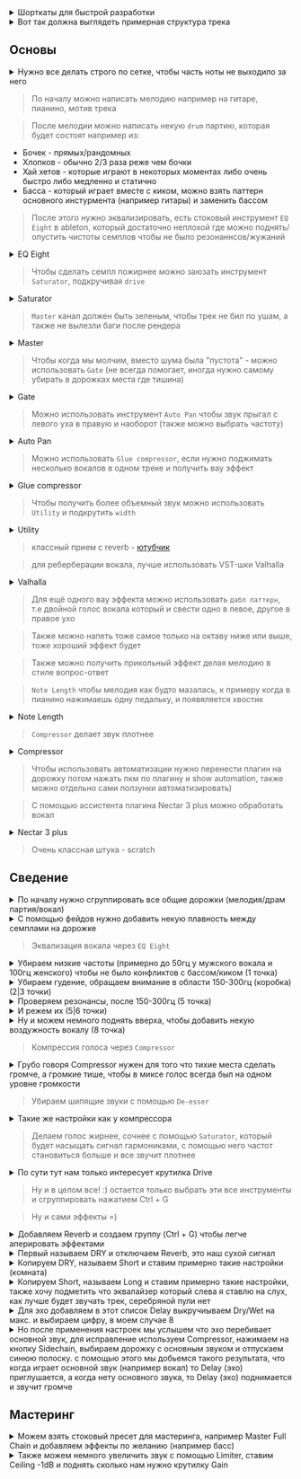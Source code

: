 <details>
  <hr />
  <summary>Шорткаты для быстрой разработки</summary>
  <img alt="image" src="https://user-images.githubusercontent.com/79831859/155879351-b1c15219-d845-40b9-83d1-e47b0ab2b42d.png">
  <hr />
</details>

<details>
  <hr />
  <summary>Вот так должна выглядеть примерная структура трека</summary>
  <img alt="image" src="https://user-images.githubusercontent.com/79831859/155879029-e7bb8eaa-ef78-4b1b-8519-60b1c66902f1.png">
  <hr />
</details>

## Основы

<details>
  <hr />
  <summary>Нужно все делать строго по сетке, чтобы часть ноты не выходило за него</summary>
  <img alt="image" src="https://user-images.githubusercontent.com/79831859/155880500-58d777bb-604e-42ce-8106-e435476b7c98.png">
  <br />
  <br />
  <ul>
    <li>ctrl + shift + U (чтобы разместить все по сетке)</li>
  </ul>
  <hr />
</details>

> По началу можно написать мелодию например на гитаре, пианино, мотив трека

> После мелодии можно написать некую `drum` партию, которая будет состоят например из:

- Бочек - прямых/рандомных
- Хлопков - обычно 2/3 раза реже чем бочки
- Хай хетов - которые играют в некоторых моментах либо очень быстро либо медленно и статично
- Басса - который играет вместе с киком, можно взять паттерн основного инстурмента (например гитары) и заменить бассом

> После этого нужно эквализировать, есть стоковый инструмент `EQ Eight` в ableton, который достаточно неплохой где можно поднять/опустить чистоты семплов чтобы не было резонаннсов/жужаний

<details>
  <hr />
  <summary>EQ Eight</summary>
  <img alt="image" src="https://user-images.githubusercontent.com/79831859/155879782-dcaccfad-4b53-4439-a439-3b815ac64ee5.png">
  <br />
  <br />
  <ul>
    <li>Есть три части в эквалайзере - высокие (хай-хеты), средние (вокал, перкусии), низкие (кик, басс)</li>
    <li>Чтобы сделать звук ярче - можно чуть чуть поднять высокие</li>
    <li>При эквализации использовать более "широкую" полосу для вверха и более "узкую" для низов</li>
    <li>Изменения в одном диапазоне (вверх) будет влиять на другие диапазоны (низ/середина) - например если убрать низ, то вверх поднимается</li>
  </ul>
  <hr />
</details>

> Чтобы сделать семпл пожирнее можно заюзать инструмент `Saturator`, подкручивая `drive`

<details>
  <hr />
  <summary>Saturator</summary>
  <img alt="image" src="https://user-images.githubusercontent.com/79831859/155881511-db2103c1-41a5-4446-85f0-d2c2e8d4b003.png">
  <hr />
</details>

> `Master` канал должен быть зеленым, чтобы трек не бил по ушам, а также не вылезли баги после рендера

<details>
  <hr />
  <summary>Master</summary>
  <img alt="image" src="https://user-images.githubusercontent.com/79831859/155881911-352c926c-2c15-4e6c-99a1-c99454afccf0.png">
  <hr />
</details>

> Чтобы когда мы молчим, вместо шума была "пустота" - можно использовать `Gate` (не всегда помогает, иногда нужно самому убирать в дорожках места где тишина)

<details>
  <hr />
  <summary>Gate</summary>
  <img alt="image" src="https://user-images.githubusercontent.com/79831859/155881864-66e83e06-7058-42f0-9be2-0c8838874510.png">
  <hr />
</details>

> Можно использовать инструмент `Auto Pan` чтобы звук прыгал с левого уха в правую и наоборот (также можно выбрать частоту)

<details>
  <hr />
  <summary>Auto Pan</summary>
  <img alt="image" src="https://user-images.githubusercontent.com/79831859/155883155-d1adc67a-6cb0-4f8a-8139-7bf2b793ab72.png">
  <hr />
</details>

> Можно использовать `Glue compressor`, если нужно поджимать несколько вокалов в одном треке и получить вау эффект

<details>
  <hr />
  <summary>Glue compressor</summary>
  <img alt="image" src="https://user-images.githubusercontent.com/79831859/155884105-81b46ceb-31ea-4775-8500-dc80070cda13.png">
  <hr />
</details>

> Чтобы получить более объемный звук можно использовать `Utility` и подкрутить `width`

<details>
  <hr />
  <summary>Utility</summary>
  <img alt="image" src="https://user-images.githubusercontent.com/79831859/155884134-6356f8f4-f3c1-458d-9f32-6a991d73d40f.png">
  <hr />
</details>

> классный прием с reverb - [ютубчик](https://youtu.be/0GyYwpVfmds?t=3207)

> для реберберации вокала, лучше использовать VST-шки Valhalla

<details>
  <hr />
  <summary>Valhalla</summary>
  <img alt="image" src="https://user-images.githubusercontent.com/79831859/155885720-f33275d6-0b26-453f-88e4-61c874cb46e3.png">
  <hr />
</details>

> Для ещё одного вау эффекта можно использовать `дабл паттерн`, т.е двойной голос вокала который и свести одно в левое, другое в правое ухо

> Также можно напеть тоже самое только на октаву ниже или выше, тоже хороший эффект будет

> Также можно получить прикольный эффект делая мелодию в стиле вопрос-ответ

> `Note Length` чтобы мелодия как будто мазалась, к примеру когда в пианино нажимаешь одну педальку, и появяляется хвостик

<details>
  <hr />
  <summary>Note Length</summary>
  <img alt="image" src="https://user-images.githubusercontent.com/79831859/155883345-4b3b3a7e-4854-489b-bd45-4199e768dfb3.png">
  <hr />
</details>

> `Compressor` делает звук плотнее

<details>
  <hr />
  <summary>Compressor</summary>
  <img alt="image" src="https://user-images.githubusercontent.com/79831859/155884197-58abef03-675f-45ba-8847-855ec4e96876.png">
  <hr />
</details>

> Чтобы использовать автоматизации нужно перенести плагин на дорожку потом нажать пкм по плагину и show automation, также можно отдельно сами ползунки автоматизировать)

> С помощью ассистента плагина Nectar 3 plus можно обработать вокал

<details>
  <hr />
  <summary>Nectar 3 plus</summary>
  <img alt="image" src="https://user-images.githubusercontent.com/79831859/155883996-ce1f8f77-d104-4a2b-a2c7-1cb4c9dc4117.png">
  <hr />
</details>

> Очень классная штука - scratch

## Сведение

<details>
  <hr />
  <summary>По началу нужно сгруппировать все общие дорожки (мелодия/драм партия/вокал)</summary>
  <img alt="image" src="https://user-images.githubusercontent.com/79831859/155894401-fd68aca1-888b-4074-b4e6-1462d455581e.png">
  <hr />
</details>

<details>
  <hr />
  <summary>С помощью фейдов нужно добавить некую плавность между семплами на дорожке</summary>
  <img alt="image" src="https://user-images.githubusercontent.com/79831859/155894311-28f7cfdf-b84e-4f34-aedd-0503363cf83b.png">
  <hr />
</details>

> Эквализация вокала через `EQ Eight`

<details>
  <hr />
  <summary>Убираем низкие частоты (примерно до 50гц у мужского вокала и 100гц женского) чтобы не было конфликтов с бассом/киком (1 точка)</summary>
  <img width="994" alt="image" src="https://user-images.githubusercontent.com/79831859/155894534-a2078b42-e6f1-4377-a658-b15bda0c3638.png">
  <hr />
</details>
<details>
  <hr />
  <summary>Убираем гудение, обращаем внимание в области 150-300гц (коробка) (2|3 точки)</summary>
  <img alt="image" src="https://user-images.githubusercontent.com/79831859/155894743-3acefe06-34ab-4ab8-968d-14d80488cb4e.png">
  <hr />
</details>
<details>
  <hr />
  <summary>Проверяем резонансы, после 150-300гц (5 точка)</summary>
  <img alt="image" src="https://user-images.githubusercontent.com/79831859/155895179-3f7c9c12-bc9f-43bf-a5a2-ee4156cc53f4.png">
  <hr />
</details>
<details>
  <hr />
  <summary>И режем их (5|6 точки)</summary>
  <img alt="image" src="https://user-images.githubusercontent.com/79831859/155895253-82e6e15f-ff46-43d4-8a90-662c5bef88ef.png">
  <hr />
</details>
<details>
  <hr />
  <summary>Ну и можем немного поднять вверха, чтобы добавить некую воздужность вокалу (8 точка)</summary>
  <img alt="image" src="https://user-images.githubusercontent.com/79831859/155895410-571e20d2-0760-4618-8438-07555d152531.png">
  <hr />
</details>

> Компрессия голоса через `Compressor`

<details>
  <hr />
  <summary>Грубо говоря Compressor нужен для того что тихие места сделать громче, а громкие тише, чтобы в миксе голос всегда был на одном уровне громкости</summary>
  <img alt="image" src="https://user-images.githubusercontent.com/79831859/155895702-7fc9ff13-e9ee-406c-ad31-71f2f32bde50.png">
  <br />
  <br />
  <ul>
    <li>Ratio - отвечает за силу сжатия, насколько сильно будет сжиматься то что выше желтого круга</li>
    <li>Attack - насколько быстро срабатывает компрессор (обычно ставят короткий)</li>
    <li>Release - насколько быстро компрессор отпускает, т.е возвращает сигнал в свое исходное состояние (тоже короткий)</li>
    <li>Makeup - можно нажать сюда, чтобы чуть громче слышать</li>
  </ul>
  <br />

  <div>А также лайфхак! - можно отпустить до конца Thresh, а потом чуть чуть поднимать, регулировать</div>
  <br />
  <img alt="image" src="https://user-images.githubusercontent.com/79831859/155895902-d211a57a-cd07-49ff-9734-2c489314e0fe.png">
  <hr />
</details>

> Убираем шипящие звуки с помощью `De-esser`

<details>
  <hr />
  <summary>Такие же настройки как у компрессора</summary>
  <img alt="image" src="https://user-images.githubusercontent.com/79831859/155896671-bb15d6f5-8e58-4b8f-bd4b-b23887207b3e.png">
  <hr />
</details>

> Делаем голос жирнее, сочнее с помощью `Saturator`, который будет насыщать сигнал гармониками, c помощью него частот становиться больше и все звучит плотнее

<details>
  <hr />
  <summary>По сути тут нам только интересует крутилка Drive</summary>
  <img alt="image" src="https://user-images.githubusercontent.com/79831859/155896880-208945eb-6094-4f5b-a592-d9c47d10ff9a.png">
  <hr />
</details>

> Ну и в целом все! :) остается только выбрать эти все инструменты и сгруппировать нажатием Ctrl + G

> Ну и сами эффекты =)

<details>
  <hr />
  <summary>Добавляем Reverb и создаем группу (Ctrl + G) чтобы легче аперировать эффектами</summary>
  <img alt="image" src="https://user-images.githubusercontent.com/79831859/155897042-744b7b93-2266-454e-9f95-b9853adb664c.png">
  <hr />
</details>
<details>
  <hr />
  <summary>Первый называем DRY и отключаем Reverb, это наш сухой сигнал</summary>
  <img alt="image" src="https://user-images.githubusercontent.com/79831859/155897287-108a8c52-2d12-4fe6-a485-0d0a0389715e.png">
  <hr />
</details>
<details>
  <hr />
  <summary>Копируем DRY, называем Short и ставим примерно такие настройки (комната)</summary>
  <img alt="image" src="https://user-images.githubusercontent.com/79831859/155898396-f8bd84bd-928d-43e0-a2b1-e920893c28a1.png">
  <hr />
</details>
<details>
  <hr />
  <summary>Копируем Short, называем Long и ставим примерно такие настройки, также хочу подметить что эквалайзер который слева я ставлю на слух, как лучше будет звучать трек, серебряной пули нет</summary>
  <img alt="image" src="https://user-images.githubusercontent.com/79831859/155898523-f6b129fe-366d-478e-b61c-6fab8838de7d.png">
  <hr />
</details>
<details>
  <hr />
  <summary>Для эхо добавляем в этот список Delay выкручиываем Dry/Wet на макс. и выбираем цифру, в моем случае 8</summary>
  <img alt="image" src="https://user-images.githubusercontent.com/79831859/155898815-fd23e27c-4dfe-4e72-9207-8a16df0afb92.png">
  <hr />
</details>
<details>
  <hr />
  <summary>Но после применения настроек мы услышем что эхо перебивает основной звук, для исправление используем Compressor, нажимаем на кнопку Sidechain, выбираем дорожку с основным звуком и отпускаем синюю полоску. с помощью этого мы добьемся такого результата, что когда играет основной звук (например вокал) то Delay (эхо) приглушается, а когда нету основного звука, то Delay (эхо) поднимается и звучит громче</summary>
  <img alt="image" src="https://user-images.githubusercontent.com/79831859/155899052-b2c614be-4498-4358-9cc2-533be1376f59.png">
  <hr />
</details>

## Мастеринг

<details>
  <hr />
  <summary>Можем взять стоковый пресет для мастеринга, например Master Full Chain и добавляем эффекты по желанию (например басс)</summary>
  <img alt="image" src="https://user-images.githubusercontent.com/79831859/155899284-6baa65f5-b710-4eef-b511-346e45cea981.png">
  <hr />
</details>
<details>
  <hr />
  <summary>Также можем немного увеличить звук с помощью Limiter, ставим Ceiling -1dB и поднять сколько нам нужно крутилку Gain</summary>
  <img alt="image" src="https://user-images.githubusercontent.com/79831859/155899347-0323c998-2b7a-49f8-9085-26b8d2b3b695.png">
  <hr />
</details>
